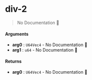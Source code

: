 # div\-2

> No Documentation 🚧

#### Arguments

- **arg0** : `U64Vec4` \- No Documentation 🚧
- **arg1** : `u64` \- No Documentation 🚧

#### Returns

- **arg0** : `U64Vec4` \- No Documentation 🚧